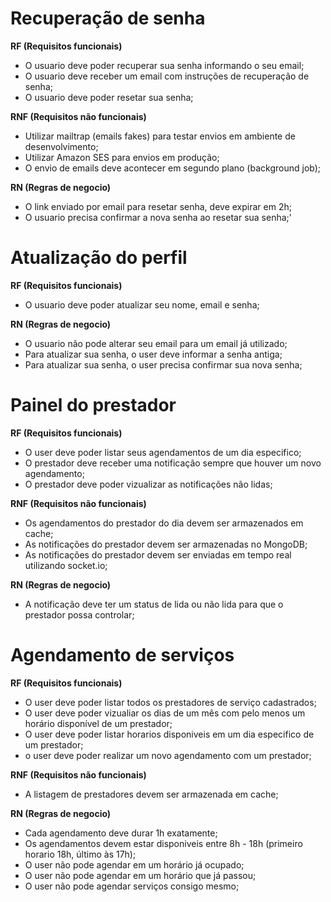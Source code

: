 # Recuperação de senha

**RF (Requisitos funcionais)**

- O usuario deve poder recuperar sua senha informando o seu email;
- O usuario deve receber um email com instruções de recuperação de senha;
- O usuario deve poder resetar sua senha;

**RNF (Requisitos não funcionais)**

- Utilizar mailtrap (emails fakes) para testar envios em ambiente de desenvolvimento;
- Utilizar Amazon SES para envios em produção;
- O envio de emails deve acontecer em segundo plano (background job);

**RN (Regras de negocio)**

- O link enviado por email para resetar senha, deve expirar em 2h;
- O usuario precisa confirmar a nova senha ao resetar sua senha;'


# Atualização do perfil

**RF (Requisitos funcionais)**

- O usuario deve poder atualizar seu nome, email e senha;

**RN (Regras de negocio)**

- O usuario não pode alterar seu email para um email já utilizado;
- Para atualizar sua senha, o user deve informar a senha antiga;
- Para atualizar sua senha, o user precisa confirmar sua nova senha;

# Painel do prestador

**RF (Requisitos funcionais)**

- O user deve poder listar seus agendamentos de um dia especifico;
- O prestador deve receber uma notificação sempre que houver um novo agendamento;
- O prestador deve poder vizualizar as notificações não lidas;

**RNF (Requisitos não funcionais)**

- Os agendamentos do prestador do dia devem ser armazenados em cache;
- As notificações do prestador devem ser armazenadas no MongoDB;
- As notificações do prestador devem ser enviadas em tempo real utilizando socket.io;

**RN (Regras de negocio)**

- A notificação deve ter um status de lida ou não lida para que o prestador possa controlar;

# Agendamento de serviços

**RF (Requisitos funcionais)**

- O user deve poder listar todos os prestadores de serviço cadastrados;
- O user deve poder vizualiar os dias de um mês com pelo menos um horário disponível de um prestador;
- O user deve poder listar horarios disponiveis em um dia especifico de um prestador;
- o user deve poder realizar um novo agendamento com um prestador;

**RNF (Requisitos não funcionais)**

- A listagem de prestadores devem ser armazenada em cache;

**RN (Regras de negocio)**

- Cada agendamento deve durar 1h exatamente;
- Os agendamentos devem estar disponiveis entre 8h - 18h (primeiro horario 18h, último às 17h);
- O user não pode agendar em um horário já ocupado;
- O user não pode agendar em um horário que já passou;
- O user não pode agendar serviços consigo mesmo;
